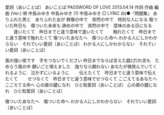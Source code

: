 愛詞（あいことば）
あいことば
PASSWORD OF LOVE
2013.04.14
作詞  作曲  編曲 (Ver.)   唄
中島みゆき   中島みゆき   (1)
中島みゆき
□ LYRIC (b)●『問題集』
ありふれた男と　ありふれた女が
群像の中で　突然の中で　特別な人になる
傷ついた昨日も　傷ついた未来も
諦めの中で　突然の中で　意味のある日になる
　　逢いたくて　昨日までと違う意味で逢いたくて
　　触れたくて　昨日までと違う意味で触れたくて
傷ついたあなたへ　傷ついた命へ
わかる人にしかわからない　それでいい愛詞（あいことば）
わかる人にしかわからない　それでいい愛詞（あいことば）

風の強い夜です　手をつないでください
昨日までならば言えた戯(ざ)れ言も　ためらう風の中
願いごと増えました　独りなら願わない
あなたが微笑んでいてくれるように　泣かずにいるように
　　伝えたくて　昨日までと違う意味で伝えたくて
　　せつなくて　昨日までと違う意味でせつなくて
こごえてるあなたへ　こごえてる命へ
心の扉の鍵になれ　ひと粒愛詞（あいことば）
心の扉の鍵になれ　ひと粒愛詞（あいことば）

傷ついたあなたへ　傷ついた命へ
わかる人にしかわからない　それでいい愛詞（あいことば）